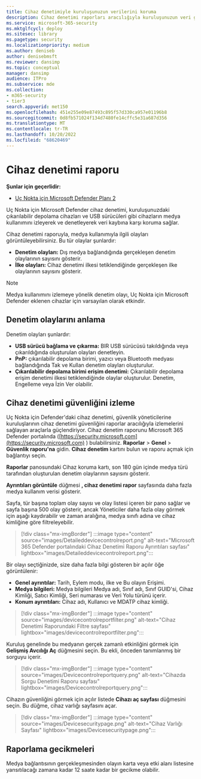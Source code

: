 ```yaml
---
title: Cihaz denetimiyle kuruluşunuzun verilerini koruma
description: Cihaz denetimi raporları aracılığıyla kuruluşunuzun veri güvenliğini izleyin.
ms.service: microsoft-365-security
ms.mktglfcycl: deploy
ms.sitesec: library
ms.pagetype: security
ms.localizationpriority: medium
ms.author: deniseb
author: denisebmsft
ms.reviewer: dansimp
ms.topic: conceptual
manager: dansimp
audience: ITPro
ms.subservice: mde
ms.collection:
- m365-security
- tier3
search.appverid: met150
ms.openlocfilehash: 451e255e09e87493c895f57d330ca957e01196b8
ms.sourcegitcommit: 0d8fb571024f134d7480fe14cffc5e31a687d356
ms.translationtype: MT
ms.contentlocale: tr-TR
ms.lasthandoff: 10/20/2022
ms.locfileid: "68620469"
---
```

# <a name="device-control-report"></a>Cihaz denetimi raporu

**Şunlar için geçerlidir:** 
- [Uç Nokta için Microsoft Defender Planı 2](https://go.microsoft.com/fwlink/p/?linkid=2154037)

Uç Nokta için Microsoft Defender cihaz denetimi, kuruluşunuzdaki çıkarılabilir depolama cihazları ve USB sürücüleri gibi cihazların medya kullanımını izleyerek ve denetleyerek veri kaybına karşı koruma sağlar.

Cihaz denetimi raporuyla, medya kullanımıyla ilgili olayları görüntüleyebilirsiniz. Bu tür olaylar şunlardır:

- **Denetim olayları:** Dış medya bağlandığında gerçekleşen denetim olaylarının sayısını gösterir.
- **İlke olayları:** Cihaz denetimi ilkesi tetiklendiğinde gerçekleşen ilke olaylarının sayısını gösterir.

> [!NOTE]
> Medya kullanımını izlemeye yönelik denetim olayı, Uç Nokta için Microsoft Defender eklenen cihazlar için varsayılan olarak etkindir.

## <a name="understanding-the-audit-events"></a>Denetim olaylarını anlama

Denetim olayları şunlardır:

- **USB sürücü bağlama ve çıkarma:** BIR USB sürücüsü takıldığında veya çıkarıldığında oluşturulan olayları denetleyin.
- **PnP:** çıkarılabilir depolama birimi, yazıcı veya Bluetooth medyası bağlandığında Tak ve Kullan denetim olayları oluşturulur.
- **Çıkarılabilir depolama birimi erişim denetimi:** Çıkarılabilir depolama erişim denetimi ilkesi tetiklendiğinde olaylar oluşturulur. Denetim, Engelleme veya İzin Ver olabilir.

## <a name="monitor-device-control-security"></a>Cihaz denetimi güvenliğini izleme

Uç Nokta için Defender'daki cihaz denetimi, güvenlik yöneticilerine kuruluşlarının cihaz denetimi güvenliğini raporlar aracılığıyla izlemelerini sağlayan araçlarla güçlendiriyor. Cihaz denetim raporunu Microsoft 365 Defender portalında ([https://security.microsoft.com](https://security.microsoft.com) ) bulabilirsiniz. **Raporlar** > **Genel** > **Güvenlik raporu'na** gidin. **Cihaz denetim** kartını bulun ve raporu açmak için bağlantıyı seçin. 

**Raporlar** panosundaki Cihaz koruma kartı, son 180 gün içinde medya türü tarafından oluşturulan denetim olaylarının sayısını gösterir.

**Ayrıntıları görüntüle** düğmesi **, cihaz denetimi rapor** sayfasında daha fazla medya kullanım verisi gösterir.

Sayfa, tür başına toplam olay sayısı ve olay listesi içeren bir pano sağlar ve sayfa başına 500 olay gösterir, ancak Yöneticiler daha fazla olay görmek için aşağı kaydırabilir ve zaman aralığına, medya sınıfı adına ve cihaz kimliğine göre filtreleyebilir.

> [!div class="mx-imgBorder"]
> :::image type="content" source="images/Detaileddevicecontrolreport.png" alt-text="Microsoft 365 Defender portalındaki Cihaz Denetimi Raporu Ayrıntıları sayfası" lightbox="images/Detaileddevicecontrolreport.png":::

Bir olayı seçtiğinizde, size daha fazla bilgi gösteren bir açılır öğe görüntülenir:

- **Genel ayrıntılar:** Tarih, Eylem modu, ilke ve Bu olayın Erişimi.
- **Medya bilgileri:** Medya bilgileri Medya adı, Sınıf adı, Sınıf GUID'si, Cihaz Kimliği, Satıcı Kimliği, Seri numarası ve Veri Yolu türünü içerir.
- **Konum ayrıntıları:** Cihaz adı, Kullanıcı ve MDATP cihaz kimliği.

> [!div class="mx-imgBorder"]
> :::image type="content" source="images/devicecontrolreportfilter.png" alt-text="Cihaz Denetimi Raporundaki Filtre sayfası" lightbox="images/devicecontrolreportfilter.png":::

Kuruluş genelinde bu medyanın gerçek zamanlı etkinliğini görmek için **Gelişmiş Avcılığı Aç** düğmesini seçin. Bu ekli, önceden tanımlanmış bir sorguyu içerir.

> [!div class="mx-imgBorder"]
> :::image type="content" source="images/Devicecontrolreportquery.png" alt-text="Cihazda Sorgu Denetimi Raporu sayfası" lightbox="images/Devicecontrolreportquery.png":::

Cihazın güvenliğini görmek için açılır listede **Cihazı aç sayfası** düğmesini seçin. Bu düğme, cihaz varlığı sayfasını açar.

> [!div class="mx-imgBorder"]
> :::image type="content" source="images/Devicesecuritypage.png" alt-text="Cihaz Varlığı Sayfası" lightbox="images/Devicesecuritypage.png":::

## <a name="reporting-delays"></a>Raporlama gecikmeleri

Medya bağlantısının gerçekleşmesinden olayın karta veya etki alanı listesine yansıtılacağı zamana kadar 12 saate kadar bir gecikme olabilir.

